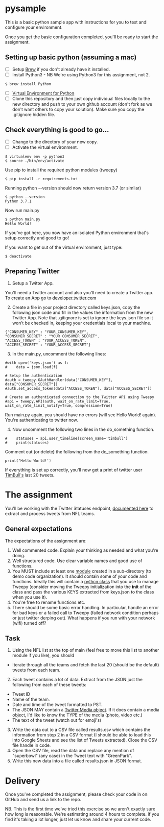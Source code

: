 # pysample
This is a basic python sample app with instructions for you to test and configure your
environment.

Once you get the basic configuration completed, you'll be ready to start the assignment.

## Setting up basic python (assuming a mac)

- [ ] Setup [Brew](https://brew.sh/) if you don't already have it installed.
- [ ] Install Python3 - NB We're using Python3 for this assignment, not 2.

```
$ brew install Python
```

- [ ] [Virtual Environment for Python](https://virtualenv.pypa.io/en/latest/installation/)
- [ ] Clone this repository and then just copy individual files locally to the new directory and push to your own github account (don't fork as we don't want others to copy your solution). Make sure you copy the .gitignore hidden file.

## Check everything is good to go...

- [ ] Change to the directory of your new copy.
- [ ] Activate the virtual environment.

```
$ virtualenv env -p python3
$ source ./bin/env/activate
```

Use pip to install the required python modules (tweepy)

```
$ pip install -r requirements.txt
```

Running python --version should now return version 3.7 (or similar)

```
$ python --version
Python 3.7.1
```

Now run main.py

```
$ python main.py
Hello World!
```

If you've got here, you now have an isolated Python environment that's setup correctly and good to go!

If you want to get out of the virtual environment, just type:

```
$ deactivate
```

## Preparing Twitter

1. Setup a Twitter App.

You'll need a Twitter account and also you'll need to create a Twitter app. To create an App go to [developer.twitter.com](https://developer.twitter.com/en/apps)

2. Create a file in your project directory called keys.json, copy the following json code and fill in the values the information from the new Twitter App. Note that .gitignore is set to ignore the keys.json file so it won't be checked in, keeping your credentials local to your machine.

```
{"CONSUMER_KEY" : "YOUR_CONSUMER_KEY",
"CONSUMER_SECRET" : "YOUR_CONSUMER_SECRET",
"ACCESS_TOKEN" : "YOUR_ACCESS_TOKEN",
"ACCESS_SECRET" : "YOUR_ACCESS_SECRET"}
```

3. In the main.py, uncomment the following lines:
```
#with open('keys.json') as f:
#    data = json.load(f)

# Setup the authentication
#auth = tweepy.OAuthHandler(data["CONSUMER_KEY"], data["CONSUMER_SECRET"])
#auth.set_access_token(data["ACCESS_TOKEN"], data["ACCESS_SECRET"])

# Create an authenticated connection to the Twitter API using Tweepy
#api = tweepy.API(auth, wait_on_rate_limit=True, wait_on_rate_limit_notify=True, compression=True)
```
Run main.py again, you should have no errors (will see Hello World! again).  You're authenticating to twitter now.

4. Now uncomment the following two lines in the do_something function.

```
#    statuses = api.user_timeline(screen_name='timbull')
#    print(statuses)
```
Comment out (or delete) the following from the do_something function.

```
print('Hello World!')
```
If everything is set up correctly, you'll now get a print of twitter user [TimBull's](https://twitter.com/timbull) last 20 tweets.

# The assignment

You'll be working with the Twitter Statuses endpoint, [documented here](https://developer.twitter.com/en/docs/tweets/timelines/api-reference/get-statuses-user_timeline.html) to extract and process tweets from NFL teams.

## General expectations
The expectations of the assignment are:
1. Well commented code. Explain your thinking as needed and what you're doing.
2. Well structured code. Use clear variable names and good use of functions.
3. You MUST include at least one [module](https://docs.python.org/3/reference/import.html) created in a sub-directory (to demo code organization). It should contain some of your code and functions. Ideally this will contain a [python class](https://docs.python.org/3/tutorial/classes.html) that you use to manage Tweepy (consider moving the Tweepy initialization into the __init__ of the class and pass the various KEYS extracted from keys.json to the class when you use it).
4. You're free to rename functions etc.
5. There should be some basic error handling. In particular, handle an error for bad keys or a failed call to Tweepy (failed network condition perhaps or just twitter derping out). What happens if you run with your network (wifi) turned off?

## Task
1. Using the NFL list at the top of main (feel free to move this list to another module if you like), you should
  * Iterate through all the teams and fetch the last 20 (should be the default) tweets from each team.
2. Each tweet contains a lot of data. Extract from the JSON just the following from each of these tweets:
  * Tweet ID
  * Name of the team.
  * Date and time of the tweet formatted to PST.
  * The JSON MAY contain a [Twitter Media object](https://developer.twitter.com/en/docs/tweets/data-dictionary/overview/entities-object#media). If it does contain a media object, I'd like to know the TYPE of the media (photo, video etc.)
  * The text of the tweet (watch out for emoji's)
3. Write the data out to a CSV file called results.csv which contains the information from step 2 in a CSV format (I should be able to load this into Google Sheets and see the list of Tweets extracted). Close the CSV file handle in code.
4. Open the CSV file, read the data and replace any mention of "superbowl" (any case) in the Tweet text with "GreenPark".
5. Write this new data into a file called results.json in JSON format.

# Delivery

Once you've completed the assignment, please check your code in on GitHub and send us a link to the repo.

NB. This is the first time we've tried this exercise so we aren't exactly sure how long is reasonable.  We're estimating around 4 hours to complete.  If you find it's taking a lot longer, just let us know and share your current code.
